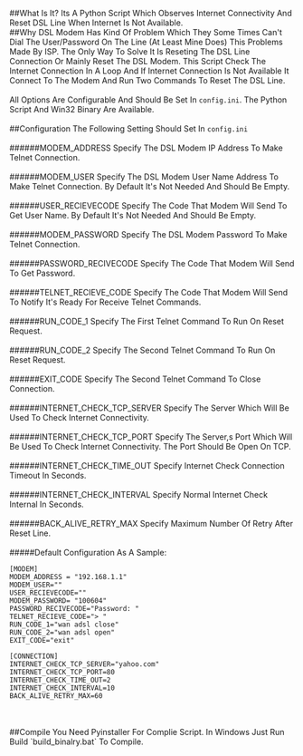 ##What Is It?
Its A Python Script Which Observes Internet Connectivity And Reset DSL Line When Internet Is Not Available.
<br />
##Why
DSL Modem Has Kind Of Problem Which They Some Times Can't Dial The User/Password On The Line (At Least Mine Does) This Problems Made By ISP. The Only Way To Solve It Is Reseting The DSL Line Connection Or Mainly Reset The DSL Modem.
This Script Check The Internet Connection In A Loop And If Internet Connection Is Not Available It Connect To The Modem And Run Two Commands To Reset The DSL Line. 
<br /><br />
All Options Are Configurable And Should Be Set In `config.ini`. The Python Script And Win32 Binary Are Available.
<br /><br />
##Configuration
The Following Setting Should Set In `config.ini`
<br /><br />
######MODEM_ADDRESS
Specify The DSL Modem IP Address To Make Telnet Connection.
<br /><br />
######MODEM_USER
Specify The DSL Modem User Name Address To Make Telnet Connection. By Default It's Not Needed And Should Be Empty.
<br /><br />
######USER_RECIEVECODE
Specify The Code That Modem Will Send To Get User Name. By Default It's Not Needed And Should Be Empty.
<br /><br />
######MODEM_PASSWORD
Specify The DSL Modem Password To Make Telnet Connection.
<br /><br />
######PASSWORD_RECIVECODE
Specify The Code That Modem Will Send To Get Password.
<br /><br />
######TELNET_RECIEVE_CODE
Specify The Code That Modem Will Send To Notify It's Ready For Receive Telnet Commands.
<br /><br />
######RUN_CODE_1
Specify The First Telnet Command To Run On Reset Request.
<br /><br />
######RUN_CODE_2
Specify The Second Telnet Command To Run On Reset Request.
<br /><br />
######EXIT_CODE
Specify The Second Telnet Command To Close Connection.
<br /><br />
######INTERNET_CHECK_TCP_SERVER
Specify The Server Which Will Be Used To Check Internet Connectivity.
<br /><br />
######INTERNET_CHECK_TCP_PORT
Specify The Server,s Port Which Will Be Used To Check Internet Connectivity. The Port Should Be Open On TCP.
<br /><br />
######INTERNET_CHECK_TIME_OUT
Specify Internet Check Connection Timeout In Seconds.
<br /><br />
######INTERNET_CHECK_INTERVAL
Specify Normal Internet Check Internal In Seconds.
<br /><br />
######BACK_ALIVE_RETRY_MAX
Specify Maximum Number Of Retry After Reset Line.
<br /><br />
#####Default Configuration As A Sample:
```
[MODEM]
MODEM_ADDRESS = "192.168.1.1"
MODEM_USER=""
USER_RECIEVECODE=""
MODEM_PASSWORD= "100604"
PASSWORD_RECIVECODE="Password: "
TELNET_RECIEVE_CODE="> "
RUN_CODE_1="wan adsl close"
RUN_CODE_2="wan adsl open"
EXIT_CODE="exit"

[CONNECTION]
INTERNET_CHECK_TCP_SERVER="yahoo.com"
INTERNET_CHECK_TCP_PORT=80
INTERNET_CHECK_TIME_OUT=2
INTERNET_CHECK_INTERVAL=10
BACK_ALIVE_RETRY_MAX=60
```
<br />
<br />
##Compile
You Need Pyinstaller For Complie Script. In Windows Just Run Build `build_binalry.bat` To Compile.